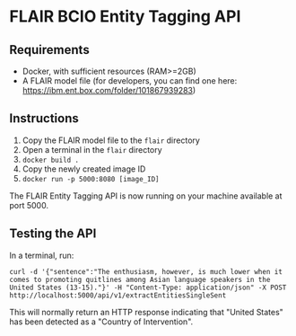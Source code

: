 # FLAIR BCIO Entity Tagging API

## Requirements

* Docker, with sufficient resources (RAM>=2GB)
* A FLAIR model file (for developers, you can find one here: https://ibm.ent.box.com/folder/101867939283)

## Instructions

1. Copy the FLAIR model file to the `flair` directory
1. Open a terminal in the `flair` directory
1. `docker build .`
1. Copy the newly created image ID
1. `docker run -p 5000:8080 [image_ID]`

The FLAIR Entity Tagging API is now running on your machine available at port 5000.

## Testing the API

In a terminal, run:

`curl -d '{"sentence":"The enthusiasm, however, is much lower when it comes to promoting quitlines among Asian language speakers in the United States (13-15)."}' -H "Content-Type: application/json" -X POST http://localhost:5000/api/v1/extractEntitiesSingleSent`

This will normally return an HTTP response indicating that "United States" has been detected as a "Country of Intervention".
